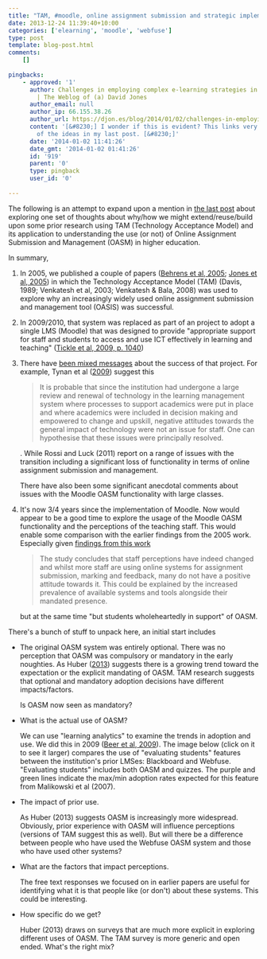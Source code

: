 ```yaml
---
title: "TAM, #moodle, online assignment submission and strategic implementation"
date: 2013-12-24 11:39:40+10:00
categories: ['elearning', 'moodle', 'webfuse']
type: post
template: blog-post.html
comments:
    []
    
pingbacks:
    - approved: '1'
      author: Challenges in employing complex e-learning strategies in campus-based universities
        | The Weblog of (a) David Jones
      author_email: null
      author_ip: 66.155.38.26
      author_url: https://djon.es/blog/2014/01/02/challenges-in-employing-complex-e-learning-strategies-in-campus-based-universities/
      content: '[&#8230;] I wonder if this is evident? This links very nicely with some
        of the ideas in my last post. [&#8230;]'
      date: '2014-01-02 11:41:26'
      date_gmt: '2014-01-02 01:41:26'
      id: '919'
      parent: '0'
      type: pingback
      user_id: '0'
    
---
```

The following is an attempt to expand upon a mention in [the last post](/blog2/2013/12/12/the-adoption-and-acceptance-of-learning-analytics/) about exploring one set of thoughts about why/how we might extend/reuse/build upon some prior research using TAM (Technology Acceptance Model) and its application to understanding the use (or not) of Online Assignment Submission and Management (OASM) in higher education.

In summary,

1. In 2005, we published a couple of papers ([Behrens et al, 2005](http://djon.es/blog/wp-content/uploads/2008/12/cameraready_v3.pdf); [Jones et al, 2005](http://djon.es/blog/wp-content/uploads/2008/12/oasissubmit_v3.pdf)) in which the Technology Acceptance Model (TAM) (Davis, 1989; Venkatesh et al, 2003; Venkatesh & Bala, 2008) was used to explore why an increasingly widely used online assignment submission and management tool (OASIS) was successful.
2. In 2009/2010, that system was replaced as part of an project to adopt a single LMS (Moodle) that was designed to provide "appropriate support for staff and students to access and use ICT effectively in learning and teaching" ([Tickle et al, 2009, p. 1040](http://www.ascilite.org.au/conferences/auckland09/procs/tickle.pdf))
3. There have [been mixed messages](/blog2/2013/10/09/dissenting-views-of-institutional-e-learning/) about the success of that project. For example, Tynan et al ([2009](http://www.olt.gov.au/project-e-teaching-leadership-une-2009)) suggest this
    
    > It is probable that since the institution had undergone a large review and renewal of technology in the learning management system where processes to support academics were put in place and where academics were included in decision making and empowered to change and upskill, negative attitudes towards the general impact of technology were not an issue for staff. One can hypothesise that these issues were principally resolved.
    
    . While Rossi and Luck (2011) report on a range of issues with the transition including a significant loss of functionality in terms of online assignment submission and management.
    
    There have also been some significant anecdotal comments about issues with the Moodle OASM functionality with large classes.
    
4. It's now 3/4 years since the implementation of Moodle. Now would appear to be a good time to explore the usage of the Moodle OASM functionality and the perceptions of the teaching staff. This would enable some comparison with the earlier findings from the 2005 work. Especially given [findings from this work](http://www.ascilite.org.au/conferences/sydney13/program/posters/huber-assignment.pdf)
    
    > The study concludes that staff perceptions have indeed changed and whilst more staff are using online systems for assignment submission, marking and feedback, many do not have a positive attitude towards it. This could be explained by the increased prevalence of available systems and tools alongside their mandated presence.
    
    but at the same time "but students wholeheartedly in support" of OASM.

There's a bunch of stuff to unpack here, an initial start includes

- The original OASM system was entirely optional. There was no perception that OASM was compulsory or mandatory in the early noughties. As Huber ([2013](http://www.ascilite.org.au/conferences/sydney13/program/posters/huber-assignment.pdf)) suggests there is a growing trend toward the expectation or the explicit mandating of OASM. TAM research suggests that optional and mandatory adoption decisions have different impacts/factors.
    
    Is OASM now seen as mandatory?
    
- What is the actual use of OASM?
    
    We can use "learning analytics" to examine the trends in adoption and use. We did this in 2009 ([Beer et al, 2009](http://indicatorsproject.wordpress.com/2009/10/09/the-indicators-project-identifying-effective-learning-adoption-activity-grades-and-external-factors/)). The image below (click on it to see it larger) compares the use of "evaluating students" features between the institution's prior LMSes: Blackboard and Webfuse. "Evaluating students" includes both OASM and quizzes. The purple and green lines indicate the max/min adoption rates expected for this feature from Malikowski et al (2007).
    
- The impact of prior use.
    
    As Huber (2013) suggests OASM is increasingly more widespread. Obviously, prior experience with OASM will influence perceptions (versions of TAM suggest this as well). But will there be a difference between people who have used the Webfuse OASM system and those who have used other systems?
    
- What are the factors that impact perceptions.
    
    The free text responses we focused on in earlier papers are useful for identifying what it is that people like (or don't) about these systems. This could be interesting.
    
- How specific do we get?
    
    Huber (2013) draws on surveys that are much more explicit in exploring different uses of OASM. The TAM survey is more generic and open ended. What's the right mix?